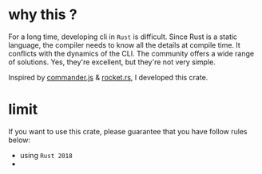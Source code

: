 # why this ?
For a long time, developing cli in `Rust` is difficult.
Since Rust is a static language, the compiler needs to know all the details at compile time. 
It conflicts with the dynamics of the CLI.
The community offers a wide range of solutions. Yes, they're excellent, but they're not very simple.

Inspired by [commander.js](https://github.com/tj/commander.js) & [rocket.rs](https://rocket.rs), 
I developed this crate.

# limit
If you want to use this crate, please guarantee that you have follow rules below:
+ using `Rust 2018`
+  
